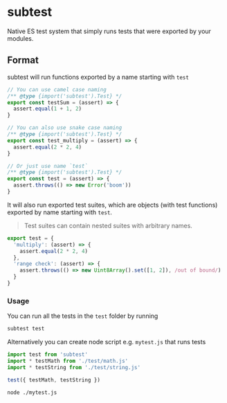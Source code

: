 # subtest

Native ES test system that simply runs tests that were exported by your modules.

## Format

subtest will run functions exported by a name starting with `test`

```js
// You can use camel case naming
/** @type {import('subtest').Test} */
export const testSum = (assert) => {
  assert.equal(1 + 1, 2)
}

// You can also use snake case naming
/** @type {import('subtest').Test} */
export const test_multiply = (assert) => {
  assert.equal(2 * 2, 4)
}

// Or just use name `test`
/** @type {import('subtest').Test} */
export const test = (assert) => {
  assert.throws(() => new Error('boom'))
}
```

It will also run exported test suites, which are objects (with test functions) exported by name starting with `test`.

> Test suites can contain nested suites with arbitrary names.

```js
export test = {
  'multiply': (assert) => {
    assert.equal(2 * 2, 4)
  },
  'range check': (assert) => {
    assert.throws(() => new Uint8Array().set([1, 2]), /out of bound/)
  }
}
```

### Usage

You can run all the tests in the `test` folder by running

```sh
subtest test
```

Alternatively you can create node script e.g. `mytest.js` that runs tests

```js
import test from 'subtest'
import * testMath from './test/math.js'
import * testString from './test/string.js'

test({ testMath, testString })
```

```sh
node ./mytest.js
```


